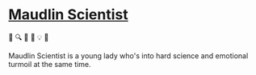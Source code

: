 # [Maudlin Scientist](https://twitter.com/MaudlinThe)

:girl: :mag: :rose: :robot: :bulb: :hibiscus:

Maudlin Scientist is a young lady who's into hard science and emotional turmoil at the same time.
